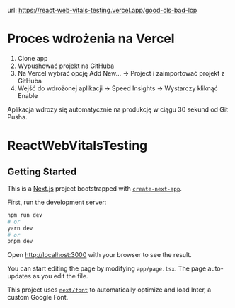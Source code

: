 url: https://react-web-vitals-testing.vercel.app/good-cls-bad-lcp

# Proces wdrożenia na Vercel

1. Clone app
1. Wypushować projekt na GitHuba
1. Na Vercel wybrać opcję Add New... -> Project i zaimportować projekt z GitHuba
1. Wejść do wdrożonej aplikacji -> Speed Insights -> Wystarczy kliknąć Enable

Aplikacja wdroży się automatycznie na produkcję w ciągu 30 sekund od Git Pusha.

# ReactWebVitalsTesting

## Getting Started
This is a [Next.js](https://nextjs.org/) project bootstrapped with [`create-next-app`](https://github.com/vercel/next.js/tree/canary/packages/create-next-app).

First, run the development server:

```bash
npm run dev
# or
yarn dev
# or
pnpm dev

```
Open [http://localhost:3000](http://localhost:3000) with your browser to see the result.

You can start editing the page by modifying `app/page.tsx`. The page auto-updates as you edit the file.

This project uses [`next/font`](https://nextjs.org/docs/basic-features/font-optimization) to automatically optimize and load Inter, a custom Google Font.
